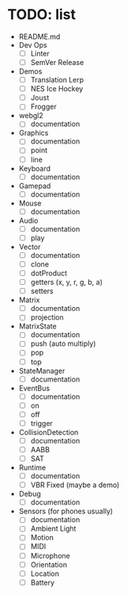 # TODO: list

-   README.md
-   Dev Ops
    -   [ ] Linter
    -   [ ] SemVer Release
-   Demos
    -   [ ] Translation Lerp
    -   [ ] NES Ice Hockey
    -   [ ] Joust
    -   [ ] Frogger
-   webgl2
    -   [ ] documentation
-   Graphics
    -   [ ] documentation
    -   [ ] point
    -   [ ] line
-   Keyboard
    -   [ ] documentation
-   Gamepad
    -   [ ] documentation
-   Mouse
    -   [ ] documentation
-   Audio
    -   [ ] documentation
    -   [ ] play
-   Vector
    -   [ ] documentation
    -   [ ] clone
    -   [ ] dotProduct
    -   [ ] getters (x, y, r, g, b, a)
    -   [ ] setters
-   Matrix
    -   [ ] documentation
    -   [ ] projection
-   MatrixState
    -   [ ] documentation
    -   [ ] push (auto multiply)
    -   [ ] pop
    -   [ ] top
-   StateManager
    -   [ ] documentation
-   EventBus
    -   [ ] documentation
    -   [ ] on
    -   [ ] off
    -   [ ] trigger
-   CollisionDetection
    -   [ ] documentation
    -   [ ] AABB
    -   [ ] SAT
-   Runtime
    -   [ ] documentation
    -   [ ] VBR Fixed (maybe a demo)
-   Debug
    -   [ ] documentation
-   Sensors (for phones usually)
    -   [ ] documentation
    -   [ ] Ambient Light
    -   [ ] Motion
    -   [ ] MIDI
    -   [ ] Microphone
    -   [ ] Orientation
    -   [ ] Location
    -   [ ] Battery
